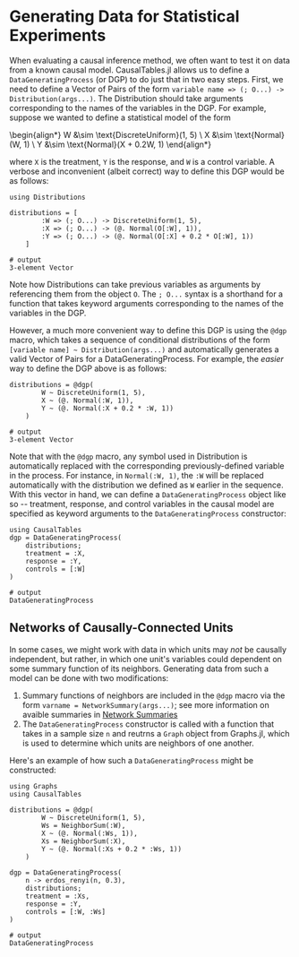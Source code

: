 # Generating Data for Statistical Experiments

When evaluating a causal inference method, we often want to test it on data from a known causal model. CausalTables.jl allows us to define a `DataGeneratingProcess` (or DGP) to do just that in two easy steps. First, we need to define a Vector of Pairs of the form `variable name => (; O...) -> Distribution(args...)`. The Distribution should take arguments corresponding to the names of the variables in the DGP. For example, suppose we wanted to define a statistical model of the form

\begin{align*}
    W &\sim \text{DiscreteUniform}(1, 5) \\
    X &\sim \text{Normal}(W, 1) \\
    Y &\sim \text{Normal}(X + 0.2W, 1)
\end{align*}

where `X` is the treatment, `Y` is the response, and `W` is a control variable. A verbose and inconvenient (albeit correct) way to define this DGP would be as follows:

```jldoctest generation; output = false, filter = r"(?<=.{16}).*"
using Distributions

distributions = [
        :W => (; O...) -> DiscreteUniform(1, 5),
        :X => (; O...) -> (@. Normal(O[:W], 1)),
        :Y => (; O...) -> (@. Normal(O[:X] + 0.2 * O[:W], 1))
    ]

# output
3-element Vector
```

Note how Distributions can take previous variables as arguments by referencing them from the object `O`. The `; O...` syntax is a shorthand for a function that takes keyword arguments corresponding to the names of the variables in the DGP. 

However, a much more convenient way to define this DGP is using the `@dgp` macro, which takes a sequence of conditional distributions of the form `[variable name] ~ Distribution(args...)` and automatically generates a valid Vector of Pairs for a DataGeneratingProcess. For example, the *easier* way to define the DGP above is as follows:

```jldoctest generation; output = false, filter = r"(?<=.{16}).*"
distributions = @dgp(
        W ~ DiscreteUniform(1, 5),
        X ~ (@. Normal(:W, 1)),
        Y ~ (@. Normal(:X + 0.2 * :W, 1))
    )

# output
3-element Vector
```

Note that with the `@dgp` macro, any symbol used in Distribution is automatically replaced with the corresponding previously-defined variable in the process. For instance, in `Normal(:W, 1)`, the `:W` will be replaced automatically with the distribution we defined as `W` earlier in the sequence. With this vector in hand, we can define a `DataGeneratingProcess` object like so -- treatment, response, and control variables in the causal model are specified as keyword arguments to the `DataGeneratingProcess` constructor:


```jldoctest generation; output = false, filter = r"(?<=.{21}).*"
using CausalTables
dgp = DataGeneratingProcess(
    distributions;
    treatment = :X,
    response = :Y,
    controls = [:W]
)

# output
DataGeneratingProcess
```

## Networks of Causally-Connected Units

In some cases, we might work with data in which units may *not* be causally independent, but rather, in which one unit's variables could dependent on some summary function of its neighbors. Generating data from such a model can be done with two modifications:

1. Summary functions of neighbors are included in the `@dgp` macro via the form `varname = NetworkSummary(args...)`; see more information on avaible summaries in [Network Summaries](network-summaries.md)
2. The `DataGeneratingProcess` constructor is called with a function that takes in a sample size `n` and reutrns a `Graph` object from Graphs.jl, which is used to determine which units are neighbors of one another.

Here's an example of how such a `DataGeneratingProcess` might be constructed:

```jldoctest network; output = false, r"(?<=.{21}).*"
using Graphs
using CausalTables

distributions = @dgp(
        W ~ DiscreteUniform(1, 5),
        Ws = NeighborSum(:W),
        X ~ (@. Normal(:Ws, 1)),
        Xs = NeighborSum(:X),
        Y ~ (@. Normal(:Xs + 0.2 * :Ws, 1))
    )

dgp = DataGeneratingProcess(
    n -> erdos_renyi(n, 0.3),
    distributions;
    treatment = :Xs,
    response = :Y,
    controls = [:W, :Ws]
)

# output
DataGeneratingProcess
```



